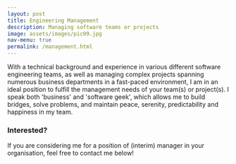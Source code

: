```yaml
---
layout: post
title: Engineering Management
description: Managing software teams or projects
image: assets/images/pic09.jpg
nav-menu: true
permalink: /management.html
---
```


With a technical background and experience in various different software engineering teams, as well as managing complex projects spanning numerous business departments in a fast-paced environment, I am in an ideal position to fulfill the management needs of your team(s) or project(s). I speak both 'business' and 'software geek', which allows me to build bridges, solve problems, and maintain peace, serenity, predictability and happiness in my team.

### Interested?

If you are considering me for a position of (interim) manager in your organisation, feel free to contact me below!